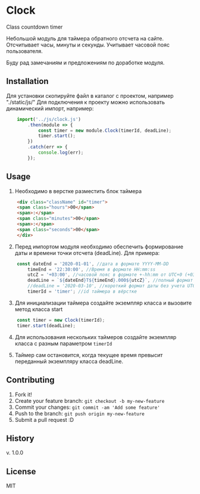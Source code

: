# Clock
Сlass countdown timer

Небольшой модуль для таймера обратного отсчета на сайте.
Отсчитывает часы, минуты и секунды.
Учитывает часовой пояс пользователя.

Буду рад замечаниям и предложениям по доработке модуля.

## Installation

Для установки скопируйте файл в каталог с проектом, например "./static/js/"
Для подключения к проекту можно использовать динамический импорт, например:

```js
    import('../js/clock.js')
        .then(module => {
            const timer = new module.Clock(timerId, deadLine);
            timer.start();
        })
        .catch(err => {
            console.log(err);
        });
```

## Usage

1. Необходимо в верстке разместить блок таймера
```html
    <div class="className" id="timer">
	<span class="hours">00</span>
	<span>:</span>
	<span class="minutes">00</span>
	<span>:</span>
	<span class="seconds">00</span>
    </div>
```

2. Перед импортом модуля необходимо обеспечить формирование даты и времени точки отсчета (deadLine).
Для примера:
```js
    const dateEnd = '2020-01-01', //дата в формате YYYY-MM-DD
        timeEnd = '22:30:00', //Время в формате HH:mm:ss
        utcZ = '+03:00', //часовой пояс в формате +-hh:mm от UTC+0 (+03:00 время Московское)
        deadLine = `${dateEnd}T${timeEnd}.000${utcZ}`, //полный формат даты YYYY-MM-DDTHH:mm:ss.sss
        //deadLine = '2020-03-10', //короткий формат даты без учета UTC
        timerId = 'timer'; //id таймера в вёрстке
```
3. Для инициализации таймера создайте экземпляр класса и вызовите метод класса start
```js
    const timer = new Clock(timerId);
    timer.start(deadLine);
```
4. Для использования нескольких таймеров создайте экземпляр класса с разным параметром
`timerId`

5. Таймер сам остановится, когда текущее время превысит переданный экземпляру класса deadLine.

## Contributing

1. Fork it!
2. Create your feature branch: `git checkout -b my-new-feature`
3. Commit your changes: `git commit -am 'Add some feature'`
4. Push to the branch: `git push origin my-new-feature`
5. Submit a pull request :D

## History

v. 1.0.0

## License

MIT
